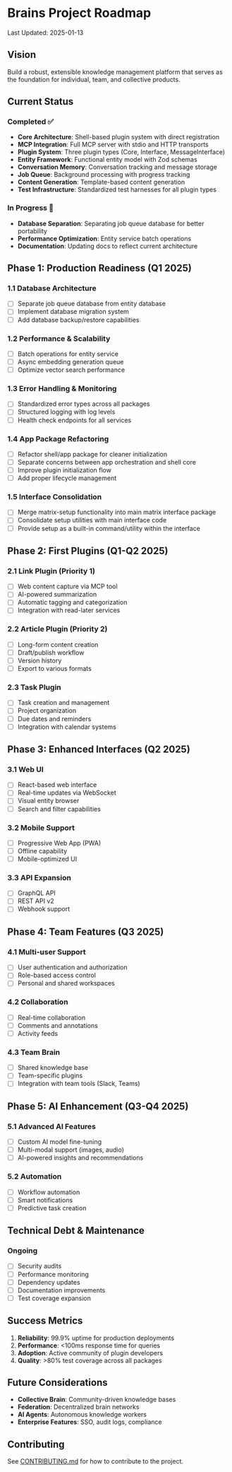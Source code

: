 # Brains Project Roadmap

Last Updated: 2025-01-13

## Vision

Build a robust, extensible knowledge management platform that serves as the foundation for individual, team, and collective products.

## Current Status

### Completed ✅

- **Core Architecture**: Shell-based plugin system with direct registration
- **MCP Integration**: Full MCP server with stdio and HTTP transports
- **Plugin System**: Three plugin types (Core, Interface, MessageInterface)
- **Entity Framework**: Functional entity model with Zod schemas
- **Conversation Memory**: Conversation tracking and message storage
- **Job Queue**: Background processing with progress tracking
- **Content Generation**: Template-based content generation
- **Test Infrastructure**: Standardized test harnesses for all plugin types

### In Progress 🚧

- **Database Separation**: Separating job queue database for better portability
- **Performance Optimization**: Entity service batch operations
- **Documentation**: Updating docs to reflect current architecture

## Phase 1: Production Readiness (Q1 2025)

### 1.1 Database Architecture

- [ ] Separate job queue database from entity database
- [ ] Implement database migration system
- [ ] Add database backup/restore capabilities

### 1.2 Performance & Scalability

- [ ] Batch operations for entity service
- [ ] Async embedding generation queue
- [ ] Optimize vector search performance

### 1.3 Error Handling & Monitoring

- [ ] Standardized error types across all packages
- [ ] Structured logging with log levels
- [ ] Health check endpoints for all services

### 1.4 App Package Refactoring

- [ ] Refactor shell/app package for cleaner initialization
- [ ] Separate concerns between app orchestration and shell core
- [ ] Improve plugin initialization flow
- [ ] Add proper lifecycle management

### 1.5 Interface Consolidation

- [ ] Merge matrix-setup functionality into main matrix interface package
- [ ] Consolidate setup utilities with main interface code
- [ ] Provide setup as a built-in command/utility within the interface

## Phase 2: First Plugins (Q1-Q2 2025)

### 2.1 Link Plugin (Priority 1)

- [ ] Web content capture via MCP tool
- [ ] AI-powered summarization
- [ ] Automatic tagging and categorization
- [ ] Integration with read-later services

### 2.2 Article Plugin (Priority 2)

- [ ] Long-form content creation
- [ ] Draft/publish workflow
- [ ] Version history
- [ ] Export to various formats

### 2.3 Task Plugin

- [ ] Task creation and management
- [ ] Project organization
- [ ] Due dates and reminders
- [ ] Integration with calendar systems

## Phase 3: Enhanced Interfaces (Q2 2025)

### 3.1 Web UI

- [ ] React-based web interface
- [ ] Real-time updates via WebSocket
- [ ] Visual entity browser
- [ ] Search and filter capabilities

### 3.2 Mobile Support

- [ ] Progressive Web App (PWA)
- [ ] Offline capability
- [ ] Mobile-optimized UI

### 3.3 API Expansion

- [ ] GraphQL API
- [ ] REST API v2
- [ ] Webhook support

## Phase 4: Team Features (Q3 2025)

### 4.1 Multi-user Support

- [ ] User authentication and authorization
- [ ] Role-based access control
- [ ] Personal and shared workspaces

### 4.2 Collaboration

- [ ] Real-time collaboration
- [ ] Comments and annotations
- [ ] Activity feeds

### 4.3 Team Brain

- [ ] Shared knowledge base
- [ ] Team-specific plugins
- [ ] Integration with team tools (Slack, Teams)

## Phase 5: AI Enhancement (Q3-Q4 2025)

### 5.1 Advanced AI Features

- [ ] Custom AI model fine-tuning
- [ ] Multi-modal support (images, audio)
- [ ] AI-powered insights and recommendations

### 5.2 Automation

- [ ] Workflow automation
- [ ] Smart notifications
- [ ] Predictive task creation

## Technical Debt & Maintenance

### Ongoing

- [ ] Security audits
- [ ] Performance monitoring
- [ ] Dependency updates
- [ ] Documentation improvements
- [ ] Test coverage expansion

## Success Metrics

1. **Reliability**: 99.9% uptime for production deployments
2. **Performance**: <100ms response time for queries
3. **Adoption**: Active community of plugin developers
4. **Quality**: >80% test coverage across all packages

## Future Considerations

- **Collective Brain**: Community-driven knowledge bases
- **Federation**: Decentralized brain networks
- **AI Agents**: Autonomous knowledge workers
- **Enterprise Features**: SSO, audit logs, compliance

## Contributing

See [CONTRIBUTING.md](../CONTRIBUTING.md) for how to contribute to the project.
